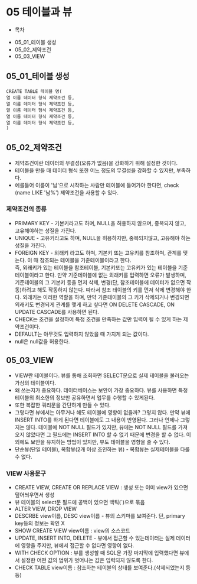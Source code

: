 # 05 테이블과 뷰
* 목차
- 05_01_테이블 생성
- 05_02_제약조건
- 05_03_VIEW

## 05_01_테이블 생성
```
CREATE TABLE 테이블 명(
열 이름 데이터 형식 제약조건 등,
열 이름 데이터 형식 제약조건 등,  
열 이름 데이터 형식 제약조건 등,  
열 이름 데이터 형식 제약조건 등,  
열 이름 데이터 형식 제약조건 등,  
)
```

## 05_02_제약조건
* 제약조건이란 데이터의 무결성(오류가 없음)을 강화하기 위해 설정한 것이다.
* 테이블을 만들 때 데이터 형식 또한 어느 정도의 무결성을 강화할 수 있지만, 부족하다.
* 예를들어 이름이 '남'으로 시작하는 사람만 테이블에 들어가야 한다면, check (name LIKE '남%') 제약조건을 사용할 수 있다.

### 제약조건의 종류
* PRIMARY KEY - 기본키라고도 하며, NULL을 허용하지 않으며, 중복되지 않고, 고유해야하는 성질을 가진다.
* UNIQUE - 고유키라고도 하며, NULL을 허용하지만, 중복되지않고, 고유해야 하는 성질을 가진다.
* FOREIGN KEY - 외래키 라고도 하며, 기본키 또는 고유키를 참조하며, 관계를 맺는다. 이 때 참조되는 테이블을 기준테이블이라고 한다.  
즉, 외래키가 있는 테이블을 참조테이블, 기본키또는 고유키가 있는 테이블을 기준테이블이라고 한다. 만약 기준테이블에 없는 외래키를 입력하면
오류가 발생하며, 기준테이블의 그 기본키 등을 먼저 삭제, 변경(단, 참조테이블에 데이터가 없으면 작동)하려고 해도 작동하지 않는다. 따라서 참조 테이블의 키를 먼저 삭제 변경해야 한다. 외래키는 이러한 역할을 하며, 만약 기준테이블의 그 키가 삭제되거나 변경되면 외래키도 변경되게 관계를 맺게 하고 싶다면 ON DELETE CASCADE, ON UPDATE CASCADE를 사용하면 된다.
* CHECK는 조건을 설정하여 특정 조건을 만족하는 값만 입력이 될 수 있게 하는 제약조건이다.
* DEFAULT는 아무것도 입력하지 않았을 때 가지게 되는 값이다.
* null은 null값을 허용한다.

## 05_03_VIEW
* VIEW란 테이블이다. 뷰를 통해 조회하면 SELECT문으로 실제 테이블을 불러오는 가상의 테이블이다.
* 왜 쓰는지가 중요하다. 데이터베이스는 보안이 가장 중요하다. 뷰를 사용하면 특정 테이블의 최소한의 정보만 공유하면서 업무를 수행할 수 있게된다.
* 또한 복잡한 쿼리문을 간단하게 만들 수 있다.
* 그렇다면 뷰에서는 아무거나 해도 테이블에 영향이 없을까? 그렇지 않다. 만약 뷰에 INSERT INTO를 하게 된다면 테이블에도 그 내용이 반영된다. 그러나 언제나 그렇지는 않다. 테이블에 NOT NULL 필드가 있지만, 뷰에는 NOT NULL 필드를 가져오지 않았다면 그 필드에는
INSERT INTO 할 수 없기 때문에 변경을 할 수 없다. 이 외에도 보안을 유지하는 방법이 있지만, 뷰도 테이블을 영향을 줄 수 있다.
* 단순뷰(단일 테이블), 복합뷰(2개 이상 조인하는 뷰) - 복합뷰는 실제테이블을 다룰 수 없다.

### VIEW 사용문구
* CREATE VIEW, CREATE OR REPLACE VIEW : 생성 또는 이미 view가 있으면 덮어씌우면서 생성
* 뷰 테이블의 select문 필드에 공백이 있으면 백틱(`)으로 묶음
* ALTER VIEW, DROP VIEW
* DESCRBE view이름, DESC view이름 - 뷰의 스키마를 보여준다. 단, primary key등의 정보는 확인 X
* SHOW CREATE VIEW view이름 : view의 소스코드
* UPDATE, INSERT INTO, DELETE - 뷰에서 접근할 수 있는데이터는 실제 데이터에 영향을 주지만, 뷰에서 접근할 수 없다면 영향이 없다.
* WITH CHECK OPTION : 뷰를 생성할 때 SQL문 가장 마지막에 입력했다면 뷰에서 설정한 어떤 값의 범위가 벗어나는 값은 입력되지 않도록 한다.
* CHECK TABLE view이름 : 참조하는 테이블의 상태를 보여준다.(삭제되었는지 등등)